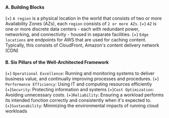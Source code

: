 #### A. Building Blocks
(+) `A region` is a physical location in the world that consists of two or more Availability Zones (AZs), each `region` consists of `2 or more AZs`.
(+) `AZ` is one or more discrete data  centers - each with redundant power, networking, and connectivity - housed in separate facilities.
(+) `Edge locations` are endpoints for AWS that are used for caching content. Typically, this consists of CloudFront, Amazon's content delivery network (CDN)


#### B. Six Pillars of the Well-Architected Framework
(+) `Operational Excellence`: Running and monitoring systems to deliver business value, and continually improving processes and procedures.
(+) `Performance Efficiency`: Using IT and computing resources efficiently
(+)`Security`: Protecting information and systems
(+)`Cost Optimization`: Avoiding unnecessary costs.
(+)`Reliability`: Ensuring a workload performs its intended function correctly and consistently when it's expected to.
(+)`Sustanability`: Minimizing the environmental impacts of running cloud workloads
 